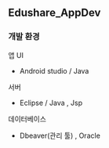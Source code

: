## Edushare_AppDev

### 개발 환경

앱 UI
* Android studio / Java

서버 
* Eclipse / Java , Jsp

데이터베이스
* Dbeaver(관리 툴) , Oracle

